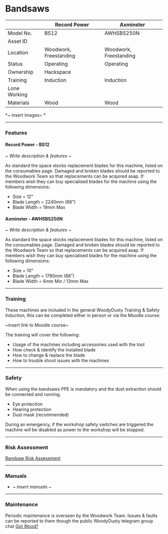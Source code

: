 # Bandsaws

|               | Record Power           | Axminster              |
|---------------|------------------------|------------------------|
| Model No.     | BS12                   | AWHSBS250N             |
| Asset ID      |                        |                        |
| Location      | Woodwork, Freestanding | Woodwork, Freestanding |
| Status        | Operating              | Operating              |
| Ownership     | Hackspace              |                        |
| Training      | Induction              | Induction              |
| Lone Working  |                        |                        |
| Materials     | Wood                   | Wood                   |

*~ insert images~ *

---

### **Features**
#### Record Power - BS12
*~ Write description & features ~*

As standard the space stocks replacement blades for this machine, listed on the consumables page.  Damaged and broken blades should be reported to the Woodwork Team so that replacements can be acquired asap.  If members wish they can buy specialised blades for the machine using the following dimensions:
* Size = 12"
* Blade Length = 2240mm (88")
* Blade Width = 19mm Max

#### Axminster - AWHSBS250N
*~ Write description & features ~*

As standard the space stocks replacement blades for this machine, listed on the consumables page.  Damaged and broken blades should be reported to the Woodwork Team so that replacements can be acquired asap.  If members wish they can buy specialised blades for the machine using the following dimensions:
* Size = 10"
* Blade Length = 1790mm (88")
* Blade Width = 6mm Min / 13mm Max

---

### **Training**
These machines are included in the general WoodyDusty Training & Safety Induction, this can be completed either in person or via the Moodle course:

~insert link to Moodle course~

The training will cover the following:
* Usage of the machines including accessories used with the tool
* How check & identify the installed blade
* How to change & replace the blade
* How to trouble shoot issues with the machines

---

### **Safety**
When using the bandsaws PPE is mandatory and the dust extraction should be connected and running.
* Eye protection
* Hearing protection
* Dust mask (recommended)

During an emergency, if the workshop safety switches are triggered the machine will be disabled as power to the workshop will be stopped.

---

### **Risk Assessment**
[Bandsaw Risk Assessment](https://docs.google.com/document/d/1XamNWhlXafMzea9VrnyEexjN7GmRunrqYpK8ltzWuMQ/edit?usp=sharing)

---

### **Manuals**
* *~ insert manuals ~*

---

### **Maintenance**
Periodic maintenance is overseen by the Woodwork Team.  Issues & faults can be reported to them though the public WoodyDusty telegram group chat [Got Wood?](http://protect-mylinks.com/decrypt?i=d354121e2215720)

